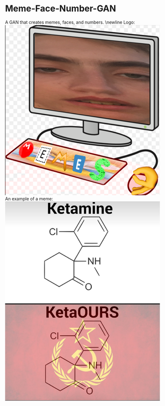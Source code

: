 # Meme-Face-Number-GAN
A GAN that creates memes, faces, and numbers.
\newline
Logo:
![alt text](https://github.com/dubailey/Meme-Face-Number-GAN/blob/master/meme_bot_logo.png)
An example of a meme:
![alt text](https://github.com/dubailey/Meme-Face-Number-GAN/blob/master/q36l5oe3e9n01.png)
